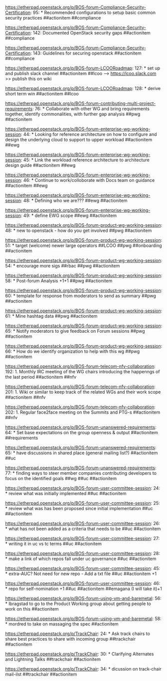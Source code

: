 https://etherpad.openstack.org/p/BOS-forum-Compliance-Security-Certification: 95: 				* Recommended configurations to setup basic common security practices  ##actionitem ##compliance

https://etherpad.openstack.org/p/BOS-forum-Compliance-Security-Certification: 142: Documented OpenStack security gaps  ##actionitem ##compliance

https://etherpad.openstack.org/p/BOS-forum-Compliance-Security-Certification: 143: Guidelines for securing openstack  ##actionitem ##compliance

https://etherpad.openstack.org/p/BOS-forum-LCOORoadmap: 127: 	* set up and publish slack channel ##actionitem ##lcoo --> https://lcoo.slack.com >> publish this on wiki

https://etherpad.openstack.org/p/BOS-forum-LCOORoadmap: 128: 	* derive short term win ##actionitem ##lcoo

https://etherpad.openstack.org/p/BOS-forum-contributing-multi-project-requirements: 76: 	* Collaborate with other WG and bring requirements together, identify commonalities, with further gap analysis ##pwg ##actionitem

https://etherpad.openstack.org/p/BOS-forum-enterprise-wg-working-session: 44: 					* Looking for reference architecture on how to configure and design the underlying cloud to support to upper workload ##actionitem ##ewg

https://etherpad.openstack.org/p/BOS-forum-enterprise-wg-working-session: 45: 					* Link the workload reference architecture to architecture design guide ##actionitem ##ewg

https://etherpad.openstack.org/p/BOS-forum-enterprise-wg-working-session: 46: 					* Continue to work/colloborate with Docs team on guidance ##actionitem ##ewg

https://etherpad.openstack.org/p/BOS-forum-enterprise-wg-working-session: 48: 			* Defining who we are??? ##ewg ##actionitem

https://etherpad.openstack.org/p/BOS-forum-enterprise-wg-working-session: 49: 				* define EWG scope  ##ewg ##actionitem

https://etherpad.openstack.org/p/BOS-forum-product-wg-working-session: 48: 			* new to openstack - how do you get involved  ##pwg ##actionitem

https://etherpad.openstack.org/p/BOS-forum-product-wg-working-session: 51: 		* target (welcome) newer large operators ##LCOO ##pwg ##onboarding ##actionitem

https://etherpad.openstack.org/p/BOS-forum-product-wg-working-session: 54: 		* encourage more sigs ##rbac  ##pwg ##actionitem

https://etherpad.openstack.org/p/BOS-forum-product-wg-working-session: 58: 	* Post-forum Analysis +1+1  ##pwg ##actionitem

https://etherpad.openstack.org/p/BOS-forum-product-wg-working-session: 60: 		* template for response from moderators to send as summary   ##pwg ##actionitem

https://etherpad.openstack.org/p/BOS-forum-product-wg-working-session: 61: 		* Mine hashtag data ##pwg ##actionitem

https://etherpad.openstack.org/p/BOS-forum-product-wg-working-session: 65: 	* Notify moderators to give feedback on Forum sessions ##pwg ##actionitem

https://etherpad.openstack.org/p/BOS-forum-product-wg-working-session: 66: 	* How do we identify organization to help with this wg ##pwg ##actionitem

https://etherpad.openstack.org/p/BOS-forum-telecom-nfv-collaboration: 192: 	1. Monthly IRC meeting of the WG chairs introducing the happenngs of the last period ##actionitem ##nfv

https://etherpad.openstack.org/p/BOS-forum-telecom-nfv-collaboration: 201: 	1. Wiki or similar to keep track of the related WGs and their work scope   ##actionitem ##nfv

https://etherpad.openstack.org/p/BOS-forum-telecom-nfv-collaboration: 202: 	1. Regular face2face meeting on the Summits and PTG-s ##actionitem ##nfv

https://etherpad.openstack.org/p/BOS-forum-unanswered-requirements: 64: 	* Set base expectations on the group openness & output  ##actionitem ##requirements

https://etherpad.openstack.org/p/BOS-forum-unanswered-requirements: 65: 	* have discussions in shared place (general mailing list?)  ##actionitem ##uc

https://etherpad.openstack.org/p/BOS-forum-unanswered-requirements: 77: 		* finding ways to steer member companies contributing developers to focus on the identified goals  ##wg ##uc ##actionitem

https://etherpad.openstack.org/p/BOS-forum-user-committee-session: 24: 			* review what was initially implemented  ##uc ##actionitem

https://etherpad.openstack.org/p/BOS-forum-user-committee-session: 25: 			* review what was has been proposed since initial implementation  ##uc ##actionitem

https://etherpad.openstack.org/p/BOS-forum-user-committee-session: 26: 			* what has not been added as a criteria that needs to be  ##uc ##actionitem

https://etherpad.openstack.org/p/BOS-forum-user-committee-session: 27: 				* writing it in uc vs tc terms  ##uc ##actionitem

https://etherpad.openstack.org/p/BOS-forum-user-committee-session: 28: 				* make a link of which repos fall under uc governance  ##uc ##actionitem

https://etherpad.openstack.org/p/BOS-forum-user-committee-session: 45: 			* extra-AUC? Not need for new repo - Add a txt file    ##uc ##actionitem +1

https://etherpad.openstack.org/p/BOS-forum-user-committee-session: 46: 				* repo for self-nomination +1  ##uc ##actionitem ##emagana (I will take it)+1

https://etherpad.openstack.org/p/BOS-forum-using-vm-and-baremetal: 56: 			* lbragstad to go to the Product Working group about getting people to work on this ##actionitem

https://etherpad.openstack.org/p/BOS-forum-using-vm-and-baremetal: 58: 			* mordred to take on massaging the spec  ##actionitem

https://etherpad.openstack.org/p/TrackChair: 24: 			* Ask track chairs to share best practices to share with incoming group   ##trackchair ##actionitem

https://etherpad.openstack.org/p/TrackChair: 30: 	* Clarifying Alternates and Lightning Talks  ##trackchair ##actionitem 

https://etherpad.openstack.org/p/TrackChair: 34: 			* dicussion on track-chair mail-ilst   ##trackchair ##actionitem

